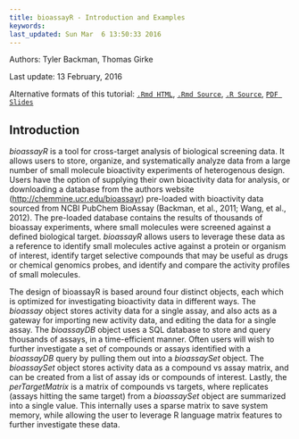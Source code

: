 ```yaml
---
title: bioassayR - Introduction and Examples 
keywords: 
last_updated: Sun Mar  6 13:50:33 2016
---
```

Authors: Tyler Backman, Thomas Girke

Last update: 13 February, 2016 

Alternative formats of this tutorial:
[`.Rmd HTML`](http://girke.bioinformatics.ucr.edu/manuals/vignettes/bioassayR/bioassayR.html), 
[`.Rmd Source`](http://girke.bioinformatics.ucr.edu/manuals/vignettes/bioassayR/bioassayR.Rmd), 
[`.R Source`](http://girke.bioinformatics.ucr.edu/manuals/vignettes/bioassayR/bioassayR.R), 
[`PDF Slides`](http://biocluster.ucr.edu/~tbackman/chem_workshop/ht_screen.pdf)


## Introduction

*bioassayR* is a tool for cross-target analysis of biological screening data. It allows users to store, organize, and
systematically analyze data from a large number of small molecule bioactivity experiments of heterogenous design. 
Users have the option of supplying their own bioactivity
data for analysis, or downloading a database from the authors website (<http://chemmine.ucr.edu/bioassayr>) pre-loaded with bioactivity data sourced from NCBI PubChem BioAssay (Backman, et al., 2011; Wang, et al., 2012).
The pre-loaded database contains the results of thousands of bioassay experiments, where small molecules were screened against a defined biological target.
*bioassayR* allows users to leverage these data as a reference to 
identify small molecules active against a protein or organism of interest, identify target selective compounds that may be useful as drugs or chemical genomics probes, and identify and compare the activity profiles of small molecules.

The design of bioassayR is based around four distinct objects, each which
is optimized for investigating bioactivity data in different ways.
The *bioassay* object stores activity data for a single assay, and also acts as
a gateway for importing new activity data, and editing the data for a single assay.
The *bioassayDB* object uses a SQL database to store and query thousands of
assays, in a time-efficient manner. Often users will wish to further investigate
a set of compounds or assays identified with a *bioassayDB* query by pulling
them out into a *bioassaySet* object. The *bioassaySet*
object stores activity data as a compound vs assay matrix, and can be created 
from a list of assay ids or compounds of interest. Lastly, the *perTargetMatrix* 
is a matrix of compounds vs targets, where replicates (assays hitting the same
target) from a *bioassaySet* object are summarized into a single value. 
This internally uses a sparse matrix
to save system memory, while allowing the user to leverage R language matrix features to
further investigate these data.

